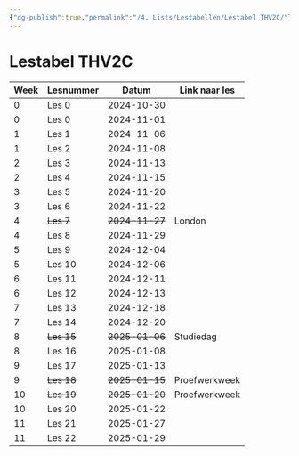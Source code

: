 ```yaml
---
{"dg-publish":true,"permalink":"/4. Lists/Lestabellen/Lestabel THV2C/"}
---
```


# Lestabel THV2C
| Week | Lesnummer  | Datum          | Link naar les |
| ---- | ---------- | -------------- | ------------- |
| 0    | Les 0      | 2024-10-30     |               |
| 0    | Les 0      | 2024-11-01     |               |
| 1    | Les 1      | 2024-11-06     |               |
| 1    | Les 2      | 2024-11-08     |               |
| 2    | Les 3      | 2024-11-13     |               |
| 2    | Les 4      | 2024-11-15     |               |
| 3    | Les 5      | 2024-11-20     |               |
| 3    | Les 6      | 2024-11-22     |               |
| 4    | ~~Les 7~~  | ~~2024-11-27~~ | London        |
| 4    | Les 8      | 2024-11-29     |               |
| 5    | Les 9      | 2024-12-04     |               |
| 5    | Les 10     | 2024-12-06     |               |
| 6    | Les 11     | 2024-12-11     |               |
| 6    | Les 12     | 2024-12-13     |               |
| 7    | Les 13     | 2024-12-18     |               |
| 7    | Les 14     | 2024-12-20     |               |
| 8    | ~~Les 15~~ | ~~2025-01-06~~ | Studiedag     |
| 8    | Les 16     | 2025-01-08     |               |
| 9    | Les 17     | 2025-01-13     |               |
| 9    | ~~Les 18~~ | ~~2025-01-15~~ | Proefwerkweek |
| 10   | ~~Les 19~~ | ~~2025-01-20~~ | Proefwerkweek |
| 10   | Les 20     | 2025-01-22     |               |
| 11   | Les 21     | 2025-01-27     |               |
| 11   | Les 22     | 2025-01-29     |               |
